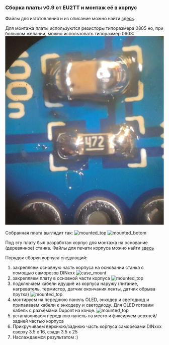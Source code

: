 ### Сборка платы v0.9 от EU2TT и монтаж её в корпус

Файлы для изготовления и из описание можно найти [здесь](../PCB/EU2TT/README.MD).

Для монтажа платы используются резисторы типоразмера 0805 но, при большом желании, можно использовать типоразмер 0603:
![0603 on 0805 pads](IMG/0603_on_0805_pads.jpg)

Собранная плата выглядит так:
![mounted_top](IMG/mounted_top.jpg)
![mounted_botom](IMG/mounted_bottom.jpg)

Под эту плату был разработан корпус для монтажа на основание (деревянное) станка. Файлы для печати корпуса можно найти [здесь](3D_models/)

Порядок сборки корпуса следующий:
1. закрепляем основную часть корпуса на основании станка с помощью саморезов DINxxx
![case_mount](IMG/case_mount.jpg)
2. закрепляем плату в основной части корпуса
![mounted_top](IMG/mounted_top.jpg)
3. подключаем кабели идущиё из корпуса наружу (питание, нагреватель, термистор, датчик окончания ленты, датчик обрыва прутка)
![mounted_top](IMG/mounted_top.jpg)
4. монтируем на переднюю панель OLED, энкодер и светодиод и припаиваем кабели к энкодеру и светодиоду. Для OLED готовим кабель с разъёмами Dupont на конце.
![mounted_top](IMG/mounted_top.jpg)
5. устанавливаем переднюю панель на место и фиксируем верхней/задней частью корпуса
6. Прикручиваем верхнюю/заднюю часть корпуса саморезами DINxxx сверху 3.5 x 16, сзади 3.5 x 25
7. Наслаждаемся результатом :)
